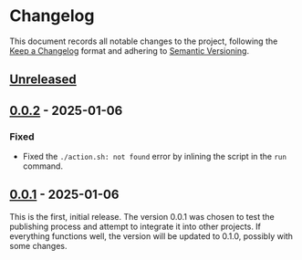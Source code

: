 # Changelog

This document records all notable changes to the project, following the [Keep a Changelog] format and adhering to [Semantic Versioning].

## [Unreleased]

## [0.0.2] - 2025-01-06

### Fixed

- Fixed the `./action.sh: not found` error by inlining the script in the `run` command.

## [0.0.1] - 2025-01-06

This is the first, initial release. The version 0.0.1 was chosen to test the publishing process and attempt to integrate it into other projects. If everything functions well, the version will be updated to 0.1.0, possibly with some changes.

<!-- Footnotes -->

[Unreleased]: https://github.com/vanyauhalin/action-gh-bot/compare/v0.0.2...HEAD/
[0.0.2]: https://github.com/vanyauhalin/action-gh-bot/releases/tag/v0.0.2/
[0.0.1]: https://github.com/vanyauhalin/action-gh-bot/releases/tag/v0.0.1/

[Keep a Changelog]: https://keepachangelog.com/en/1.1.0/
[Semantic Versioning]: https://semver.org/spec/v2.0.0.html
